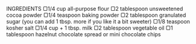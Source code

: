 INGREDIENTS
▢1/4 cup all-purpose flour
▢2 tablespoon unsweetened cocoa powder
▢1/4 teaspoon baking powder
▢2 tablespoon granulated sugar (you can add 1 tbsp. more if you like it a bit sweeter)
▢1/8 teaspoon kosher salt
▢1/4 cup + 1 tbsp. milk
▢2 tablespoon vegetable oil
▢1 tablespoon hazelnut chocolate spread or mini chocolate chips